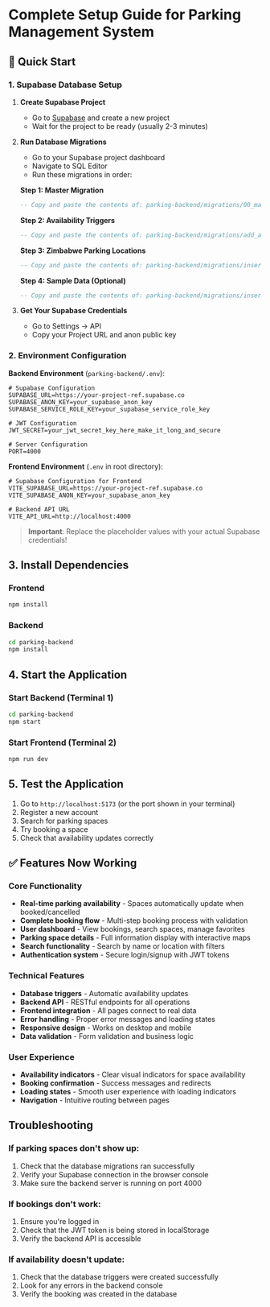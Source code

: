 # Complete Setup Guide for Parking Management System

## 🚀 Quick Start

### 1. Supabase Database Setup

1. **Create Supabase Project**
   - Go to [Supabase](https://supabase.com) and create a new project
   - Wait for the project to be ready (usually 2-3 minutes)

2. **Run Database Migrations**
   - Go to your Supabase project dashboard
   - Navigate to SQL Editor
   - Run these migrations in order:

   **Step 1: Master Migration**
   ```sql
   -- Copy and paste the contents of: parking-backend/migrations/00_master_migration_all_tables.sql
   ```

   **Step 2: Availability Triggers**
   ```sql
   -- Copy and paste the contents of: parking-backend/migrations/add_availability_triggers.sql
   ```

   **Step 3: Zimbabwe Parking Locations**
   ```sql
   -- Copy and paste the contents of: parking-backend/migrations/insert_zimbabwe_parking_lots.sql
   ```

   **Step 4: Sample Data (Optional)**
   ```sql
   -- Copy and paste the contents of: parking-backend/migrations/insert_sample_data.sql
   ```

3. **Get Your Supabase Credentials**
   - Go to Settings → API
   - Copy your Project URL and anon public key

### 2. Environment Configuration

**Backend Environment** (`parking-backend/.env`):
```env
# Supabase Configuration
SUPABASE_URL=https://your-project-ref.supabase.co
SUPABASE_ANON_KEY=your_supabase_anon_key
SUPABASE_SERVICE_ROLE_KEY=your_supabase_service_role_key

# JWT Configuration
JWT_SECRET=your_jwt_secret_key_here_make_it_long_and_secure

# Server Configuration
PORT=4000
```

**Frontend Environment** (`.env` in root directory):
```env
# Supabase Configuration for Frontend
VITE_SUPABASE_URL=https://your-project-ref.supabase.co
VITE_SUPABASE_ANON_KEY=your_supabase_anon_key

# Backend API URL
VITE_API_URL=http://localhost:4000
```

> **Important**: Replace the placeholder values with your actual Supabase credentials!

## 3. Install Dependencies

### Frontend
```bash
npm install
```

### Backend
```bash
cd parking-backend
npm install
```

## 4. Start the Application

### Start Backend (Terminal 1)
```bash
cd parking-backend
npm start
```

### Start Frontend (Terminal 2)
```bash
npm run dev
```

## 5. Test the Application

1. Go to `http://localhost:5173` (or the port shown in your terminal)
2. Register a new account
3. Search for parking spaces
4. Try booking a space
5. Check that availability updates correctly

## ✅ Features Now Working

### Core Functionality
- **Real-time parking availability** - Spaces automatically update when booked/cancelled
- **Complete booking flow** - Multi-step booking process with validation
- **User dashboard** - View bookings, search spaces, manage favorites
- **Parking space details** - Full information display with interactive maps
- **Search functionality** - Search by name or location with filters
- **Authentication system** - Secure login/signup with JWT tokens

### Technical Features
- **Database triggers** - Automatic availability updates
- **Backend API** - RESTful endpoints for all operations
- **Frontend integration** - All pages connect to real data
- **Error handling** - Proper error messages and loading states
- **Responsive design** - Works on desktop and mobile
- **Data validation** - Form validation and business logic

### User Experience
- **Availability indicators** - Clear visual indicators for space availability
- **Booking confirmation** - Success messages and redirects
- **Loading states** - Smooth user experience with loading indicators
- **Navigation** - Intuitive routing between pages

## Troubleshooting

### If parking spaces don't show up:
1. Check that the database migrations ran successfully
2. Verify your Supabase connection in the browser console
3. Make sure the backend server is running on port 4000

### If bookings don't work:
1. Ensure you're logged in
2. Check that the JWT token is being stored in localStorage
3. Verify the backend API is accessible

### If availability doesn't update:
1. Check that the database triggers were created successfully
2. Look for any errors in the backend console
3. Verify the booking was created in the database